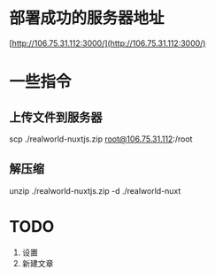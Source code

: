 # 部署成功的服务器地址

[http://106.75.31.112:3000/](http://106.75.31.112:3000/)


# 一些指令
## 上传文件到服务器
scp ./realworld-nuxtjs.zip root@106.75.31.112:/root

## 解压缩
unzip ./realworld-nuxtjs.zip -d ./realworld-nuxt

# TODO
1. 设置
2. 新建文章